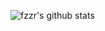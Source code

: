 ![fzzr's github stats](https://github-readme-stats.vercel.app/api?username=fzzr-&hide=stars&count_private=true&show_icons=true&theme=dark)
